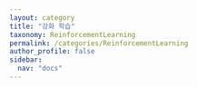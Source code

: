 ```yaml
---
layout: category
title: "강화 학습"
taxonomy: ReinforcementLearning
permalink: /categories/ReinforcementLearning
author_profile: false
sidebar:
  nav: "docs"
---
```

